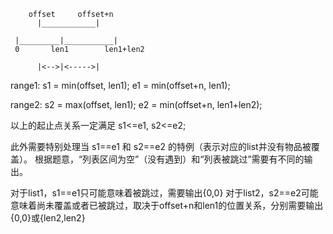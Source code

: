 
```
	offset     offset+n
	  |____________|

 |_________|___________|    
 0       len1        len1+len2

      |<-->|<----->|   
```

range1: 
s1 = min(offset, len1);
e1 = min(offset+n, len1);

range2: 
s2 = max(offset, len1);
e2 = min(offset+n, len1+len2);

以上的起止点关系一定满足 s1<=e1, s2<=e2;

此外需要特别处理当 s1==e1 和 s2==e2 的特例（表示对应的list并没有物品被覆盖）。
根据题意，“列表区间为空”（没有遇到）和“列表被跳过”需要有不同的输出。

对于list1，s1==e1只可能意味着被跳过，需要输出{0,0}
对于list2，s2==e2可能意味着尚未覆盖或者已被跳过，取决于offset+n和len1的位置关系，分别需要输出{0,0}或{len2,len2}
